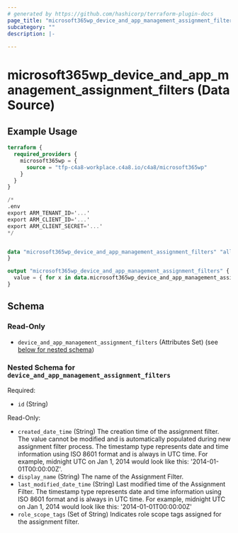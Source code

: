 ```yaml
---
# generated by https://github.com/hashicorp/terraform-plugin-docs
page_title: "microsoft365wp_device_and_app_management_assignment_filters Data Source - microsoft365wp"
subcategory: ""
description: |-
  
---
```


# microsoft365wp_device_and_app_management_assignment_filters (Data Source)



## Example Usage

```terraform
terraform {
  required_providers {
    microsoft365wp = {
      source = "tfp-c4a8-workplace.c4a8.io/c4a8/microsoft365wp"
    }
  }
}

/*
.env
export ARM_TENANT_ID='...'
export ARM_CLIENT_ID='...'
export ARM_CLIENT_SECRET='...'
*/


data "microsoft365wp_device_and_app_management_assignment_filters" "all" {
}

output "microsoft365wp_device_and_app_management_assignment_filters" {
  value = { for x in data.microsoft365wp_device_and_app_management_assignment_filters.all.device_and_app_management_assignment_filters : x.id => x }
}
```

<!-- schema generated by tfplugindocs -->
## Schema

### Read-Only

- `device_and_app_management_assignment_filters` (Attributes Set) (see [below for nested schema](#nestedatt--device_and_app_management_assignment_filters))

<a id="nestedatt--device_and_app_management_assignment_filters"></a>
### Nested Schema for `device_and_app_management_assignment_filters`

Required:

- `id` (String)

Read-Only:

- `created_date_time` (String) The creation time of the assignment filter. The value cannot be modified and is automatically populated during new assignment filter process. The timestamp type represents date and time information using ISO 8601 format and is always in UTC time. For example, midnight UTC on Jan 1, 2014 would look like this: '2014-01-01T00:00:00Z'.
- `display_name` (String) The name of the Assignment Filter.
- `last_modified_date_time` (String) Last modified time of the Assignment Filter. The timestamp type represents date and time information using ISO 8601 format and is always in UTC time. For example, midnight UTC on Jan 1, 2014 would look like this: '2014-01-01T00:00:00Z'
- `role_scope_tags` (Set of String) Indicates role scope tags assigned for the assignment filter.


